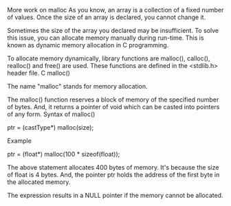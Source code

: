 More work on malloc
As you know, an array is a collection of a fixed number of values. Once the size of an array is declared, you cannot change it.

Sometimes the size of the array you declared may be insufficient. To solve this issue, you can allocate memory manually during run-time. This is known as dynamic memory allocation in C programming.

To allocate memory dynamically, library functions are malloc(), calloc(), realloc() and free() are used. These functions are defined in the <stdlib.h> header file.
C malloc()

The name "malloc" stands for memory allocation.

The malloc() function reserves a block of memory of the specified number of bytes. And, it returns a pointer of void which can be casted into pointers of any form.
Syntax of malloc()

ptr = (castType*) malloc(size);

Example

ptr = (float*) malloc(100 * sizeof(float));

The above statement allocates 400 bytes of memory. It's because the size of float is 4 bytes. And, the pointer ptr holds the address of the first byte in the allocated memory.

The expression results in a NULL pointer if the memory cannot be allocated.
